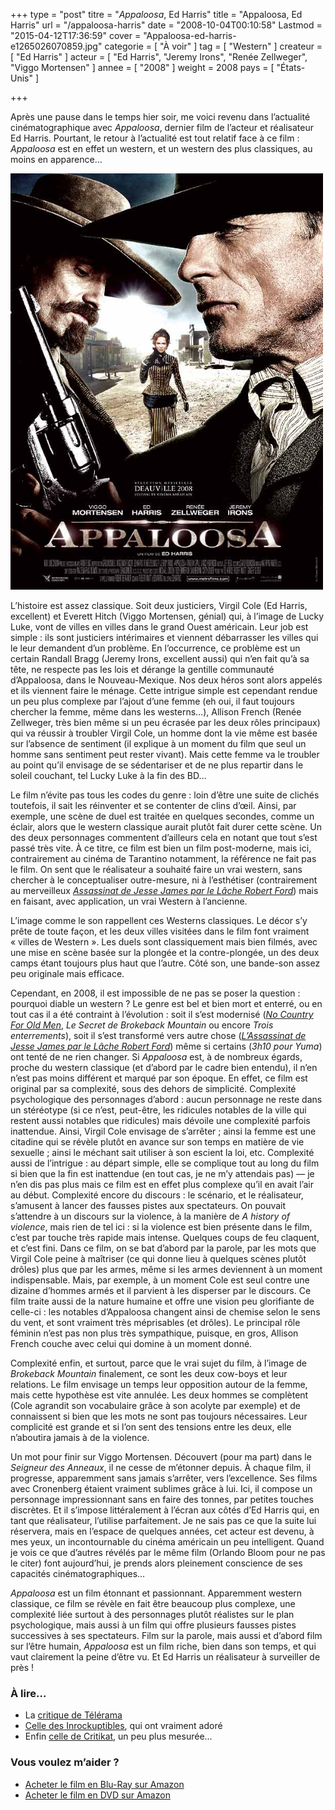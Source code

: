 +++
type = "post"
titre = "<em>Appaloosa</em>, Ed Harris"
title = "Appaloosa, Ed Harris"
url = "/appaloosa-harris"
date = "2008-10-04T00:10:58"
Lastmod = "2015-04-12T17:36:59"
cover = "Appaloosa-ed-harris-e1265026070859.jpg"
categorie = [ "À voir" ]
tag = [ "Western" ]
createur = [ "Ed Harris" ]
acteur = [ "Ed Harris", "Jeremy Irons", "Renée Zellweger", "Viggo Mortensen" ]
annee = [ "2008" ]
weight = 2008
pays = [ "États-Unis" ]

+++

<p>Après une pause dans le temps hier soir, me voici revenu dans l&rsquo;actualité cinématographique avec <em>Appaloosa</em>, dernier film de l&rsquo;acteur et réalisateur Ed Harris. Pourtant, le retour à l&rsquo;actualité est tout relatif face à ce film : <em>Appaloosa</em> est en effet un western, et un western des plus classiques, au moins en apparence…</p>
<a href="http://www.allocine.fr/film/fichefilm_gen_cfilm=123208.html"><img class="aligncenter size-full wp-image-743" title="189822971" src="189822971.jpg" alt="" width="500" height="666" /></a>
<p>L&rsquo;histoire est assez classique. Soit deux justiciers, Virgil Cole (Ed Harris, excellent) et Everett Hitch (Viggo Mortensen, génial) qui, à l&rsquo;image de Lucky Luke, vont de villes en villes dans le grand Ouest américain. Leur job est simple : ils sont justiciers intérimaires et viennent débarrasser les villes qui le leur demandent d&rsquo;un problème. En l&rsquo;occurrence, ce problème est un certain Randall Bragg (Jeremy Irons, excellent aussi) qui n&rsquo;en fait qu&rsquo;à sa tête, ne respecte pas les lois et dérange la gentille communauté d&rsquo;Appaloosa, dans le Nouveau-Mexique. Nos deux héros sont alors appelés et ils viennent faire le ménage. Cette intrigue simple est cependant rendue un peu plus complexe par l&rsquo;ajout d&rsquo;une femme (eh oui, il faut toujours chercher la femme, même dans les westerns…), Allison French (Renée Zellweger, très bien même si un peu écrasée par les deux rôles principaux) qui va réussir à troubler Virgil Cole, un homme dont la vie même est basée sur l&rsquo;absence de sentiment (il explique à un moment du film que seul un homme sans sentiment peut rester vivant). Mais cette femme va le troubler au point qu&rsquo;il envisage de se sédentariser et de ne plus repartir dans le soleil couchant, tel Lucky Luke à la fin des BD…</p>
<p>Le film n&rsquo;évite pas tous les codes du genre : loin d&rsquo;être une suite de clichés toutefois, il sait les réinventer et se contenter de clins d&rsquo;œil. Ainsi, par exemple, une scène de duel est traitée en quelques secondes, comme un éclair, alors que le western classique aurait plutôt fait durer cette scène. Un des deux personnages commentent d&rsquo;ailleurs cela en notant que tout s&rsquo;est passé très vite. À ce titre, ce film est bien un film post-moderne, mais ici, contrairement au cinéma de Tarantino notamment, la référence ne fait pas le film. On sent que le réalisateur a souhaité faire un vrai western, sans chercher à le conceptualiser outre-mesure, ni à l&rsquo;esthétiser (contrairement au merveilleux <a href="http://voiretmanger.fr/assassinat-jesse-james-lache-robert-ford-dominik/" title="L’Assassinat de Jesse James par le lâche Robert Ford, Andrew Dominik"><em>Assassinat de Jesse James par le Lâche Robert Ford</em></a>) mais en faisant, avec application, un vrai Western à l&rsquo;ancienne.</p>
<p>L&rsquo;image comme le son rappellent ces Westerns classiques. Le décor s&rsquo;y prête de toute façon, et les deux villes visitées dans le film font vraiment &laquo;&nbsp;villes de Western&nbsp;&raquo;. Les duels sont classiquement mais bien filmés, avec une mise en scène basée sur la plongée et la contre-plongée, un des deux camps étant toujours plus haut que l&rsquo;autre. Côté son, une bande-son assez peu originale mais efficace.</p>
<p>Cependant, en 2008, il est impossible de ne pas se poser la question : pourquoi diable un western ? Le genre est bel et bien mort et enterré, ou en tout cas il a été contraint à l&rsquo;évolution : soit il s&rsquo;est modernisé (<a href="http://voiretmanger.fr/2012/02/26/no-country-for-old-men-coen/" title="No Country for Old Men, Joel et Ethan Coen"><em>No Country For Old Men</em></a>,<em> Le Secret de Brokeback Mountain</em> ou encore <em>Trois enterrements</em>), soit il s&rsquo;est transformé vers autre chose (<em><a href="http://voiretmanger.fr/2012/06/30/assassinat-jesse-james-lache-robert-ford-dominik/" title="L’Assassinat de Jesse James par le lâche Robert Ford, Andrew Dominik">L&rsquo;Assassinat de Jesse James par le Lâche Robert Ford</a></em>) même si certains (<em>3h10 pour Yuma</em>) ont tenté de ne rien changer. Si <em>Appaloosa</em> est, à de nombreux égards, proche du western classique (et d&rsquo;abord par le cadre bien entendu), il n&rsquo;en n&rsquo;est pas moins différent et marqué par son époque. En effet, ce film est original par sa complexité, sous des dehors de simplicité. Complexité psychologique des personnages d&rsquo;abord : aucun personnage ne reste dans un stéréotype (si ce n&rsquo;est, peut-être, les ridicules notables de la ville qui restent aussi notables que ridicules) mais dévoile une complexité parfois inattendue. Ainsi, Virgil Cole envisage de s&rsquo;arrêter ; ainsi la femme est une citadine qui se révèle plutôt en avance sur son temps en matière de vie sexuelle ; ainsi le méchant sait utiliser à son escient la loi, etc. Complexité aussi de l&rsquo;intrigue : au départ simple, elle se complique tout au long du film si bien que la fin est inattendue (en tout cas, je ne m&rsquo;y attendais pas) — je n&rsquo;en dis pas plus mais ce film est en effet plus complexe qu&rsquo;il en avait l&rsquo;air au début. Complexité encore du discours : le scénario, et le réalisateur, s&rsquo;amusent à lancer des fausses pistes aux spectateurs. On pouvait s&rsquo;attendre à un discours sur la violence, à la manière de <em>A history of violence</em>, mais rien de tel ici : si la violence est bien présente dans le film, c&rsquo;est par touche très rapide mais intense. Quelques coups de feu claquent, et c&rsquo;est fini. Dans ce film, on se bat d&rsquo;abord par la parole, par les mots que Virgil Cole peine à maîtriser (ce qui donne lieu à quelques scènes plutôt drôles) plus que par les armes, même si les armes deviennent à un moment indispensable. Mais, par exemple, à un moment Cole est seul contre une dizaine d&rsquo;hommes armés et il parvient à les disperser par le discours. Ce film traite aussi de la nature humaine et offre une vision peu glorifiante de celle-ci : les notables d&rsquo;Appaloosa changent ainsi de chemise selon le sens du vent, et sont vraiment très méprisables (et drôles). Le principal rôle féminin n&rsquo;est pas non plus très sympathique, puisque, en gros, Allison French couche avec celui qui domine à un moment donné.</p>
<p>Complexité enfin, et surtout, parce que le vrai sujet du film, à l&rsquo;image de <em>Brokeback Mountain</em> finalement, ce sont les deux cow-boys et leur relations. Le film envisage un temps leur opposition autour de la femme, mais cette hypothèse est vite annulée. Les deux hommes se complètent (Cole agrandit son vocabulaire grâce à son acolyte par exemple) et de connaissent si bien que les mots ne sont pas toujours nécessaires. Leur complicité est grande et si l&rsquo;on sent des tensions entre les deux, elle n&rsquo;aboutira jamais à de la violence.</p>
<p>Un mot pour finir sur Viggo Mortensen. Découvert (pour ma part) dans le <em>Seigneur des Anneaux</em>, il ne cesse de m&rsquo;étonner depuis. À chaque film, il progresse, apparemment sans jamais s&rsquo;arrêter, vers l&rsquo;excellence. Ses films avec Cronenberg étaient vraiment sublimes grâce à lui. Ici, il compose un personnage impressionnant sans en faire des tonnes, par petites touches discrètes. Et il s&rsquo;impose littéralement à l&rsquo;écran aux côtés d&rsquo;Ed Harris qui, en tant que réalisateur, l&rsquo;utilise parfaitement. Je ne sais pas ce que la suite lui réservera, mais en l&rsquo;espace de quelques années, cet acteur est devenu, à mes yeux, un incontournable du cinéma américain un peu intelligent. Quand je vois ce que d&rsquo;autres révélés par le même film (Orlando Bloom pour ne pas le citer) font aujourd&rsquo;hui, je prends alors pleinement conscience de ses capacités cinématographiques…</p>
<p><em>Appaloosa</em> est un film étonnant et passionnant. Apparemment western classique, ce film se révèle en fait être beaucoup plus complexe, une complexité liée surtout à des personnages plutôt réalistes sur le plan psychologique, mais aussi à un film qui offre plusieurs fausses pistes successives à ses spectateurs. Film sur la parole, mais aussi et d&rsquo;abord film sur l&rsquo;être humain, <em>Appaloosa</em> est un film riche, bien dans son temps, et qui vaut clairement la peine d&rsquo;être vu. Et Ed Harris un réalisateur à surveiller de près !</p>
<h3 id="742_a-lire_1">À lire&#8230;</h3>
<ul>
<li>La <a href="http://www.telerama.fr/cinema/films/appaloosa,354920,critique.php">critique de Télérama</a></li>
<li><a href="http://www.lesinrocks.com/index.php?id=58&amp;tx_critic[notule]=209405&amp;tx_critic[backPid]=2&amp;cHash=0d1833454f">Celle des Inrockuptibles</a>, qui ont vraiment adoré</li>
<li>Enfin <a href="http://www.critikat.com/Appaloosa.html">celle de Critikat</a>, un peu plus mesurée&#8230;</li>
</ul>
<div class="amazon">
<h3>Vous voulez m&rsquo;aider ?</h3>
<ul>
<li><a href="http://www.amazon.fr/gp/product/B001PLNE24/ref=as_li_ss_tl?ie=UTF8&#038;tag=leblogdenic07-21&#038;linkCode=as2&#038;camp=1642&#038;creative=19458&#038;creativeASIN=B001PLNE24">Acheter le film en Blu-Ray sur Amazon</a></li>
<li><a href="http://www.amazon.fr/gp/product/B001PLNE1A/ref=as_li_ss_tl?ie=UTF8&#038;tag=leblogdenic07-21&#038;linkCode=as2&#038;camp=1642&#038;creative=19458&#038;creativeASIN=B001PLNE1A">Acheter le film en DVD sur Amazon</a></li>
</ul>
</div>

